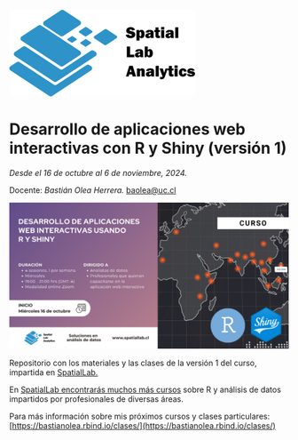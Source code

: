 [![](logo_spatialLab.png)](https://spatiallab.cl)

# Desarrollo de aplicaciones web interactivas con R y Shiny (versión 1)

_Desde el 16 de octubre al 6 de noviembre, 2024._

Docente: _Bastián Olea Herrera._ baolea@uc.cl

![](curso_desarrollo_apps_linkedin_1.png)

Repositorio con los materiales y las clases de la versión 1 del curso, impartida en [SpatialLab.](http://spatiallab.cl)

En [SpatialLab encontrarás muchos más cursos](https://spatiallab.cl/cursos-1) sobre R y análisis de datos impartidos por profesionales de diversas áreas.

Para más información sobre mis próximos cursos y clases particulares: [https://bastianolea.rbind.io/clases/](https://bastianolea.rbind.io/clases/)
